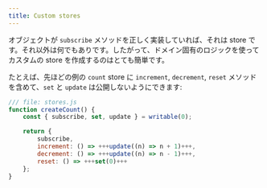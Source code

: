 ```yaml
---
title: Custom stores
---
```


オブジェクトが `subscribe` メソッドを正しく実装していれば、それは store です。それ以外は何でもありです。したがって、ドメイン固有のロジックを使ってカスタムの store を作成するのはとても簡単です。

たとえば、先ほどの例の `count` store に `increment`, `decrement`, `reset` メソッドを含めて、`set` と `update` は公開しないようにできます:

```js
/// file: stores.js
function createCount() {
	const { subscribe, set, update } = writable(0);

	return {
		subscribe,
		increment: () => +++update((n) => n + 1)+++,
		decrement: () => +++update((n) => n - 1)+++,
		reset: () => +++set(0)+++
	};
}
```
